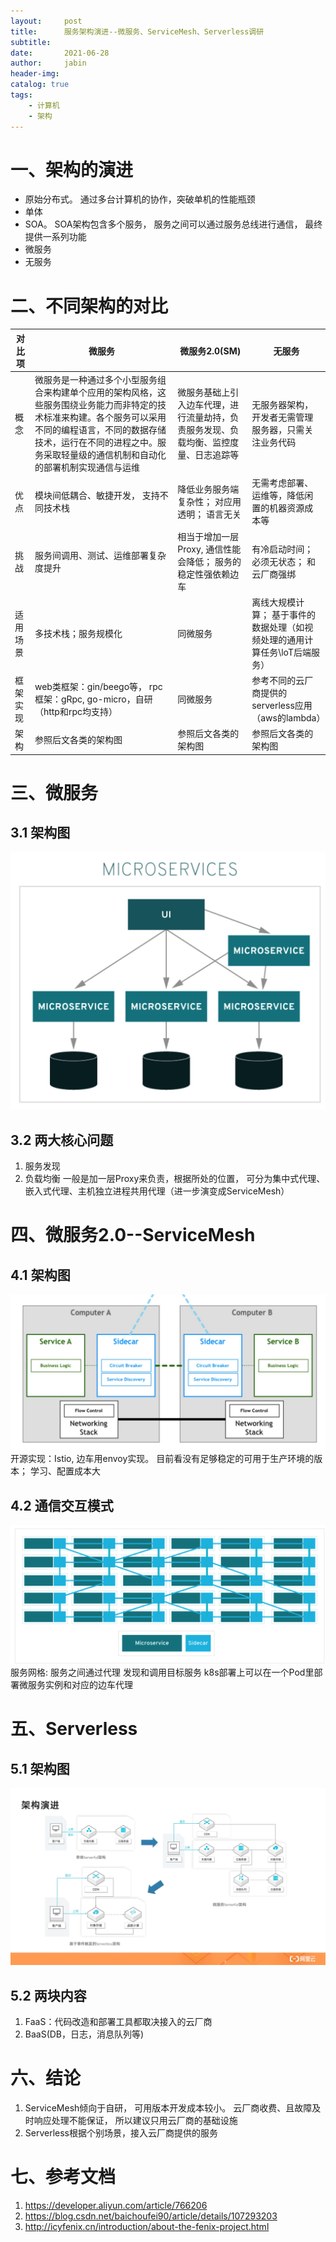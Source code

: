 ```yaml
---
layout:     post
title:      服务架构演进--微服务、ServiceMesh、Serverless调研
subtitle:   
date:       2021-06-28
author:     jabin
header-img: 
catalog: true
tags:
    - 计算机
    - 架构
---
```


# 一、架构的演进
- 原始分布式。 通过多台计算机的协作，突破单机的性能瓶颈
- 单体
- SOA。 SOA架构包含多个服务， 服务之间可以通过服务总线进行通信， 最终提供一系列功能
- 微服务
- 无服务

# 二、不同架构的对比
| 对比项 | 微服务 | 微服务2.0(SM) | 无服务 |
|  ----  | ----  | ---- | ----|
| 概念 | 微服务是一种通过多个小型服务组合来构建单个应用的架构风格，这些服务围绕业务能力而非特定的技术标准来构建。各个服务可以采用不同的编程语言，不同的数据存储技术，运行在不同的进程之中。服务采取轻量级的通信机制和自动化的部署机制实现通信与运维 | 微服务基础上引入边车代理，进行流量劫持，负责服务发现、负载均衡、监控度量、日志追踪等 | 无服务器架构，开发者无需管理服务器，只需关注业务代码 |
| 优点 | 模块间低耦合、敏捷开发， 支持不同技术栈 | 降低业务服务端复杂性； 对应用透明； 语言无关 | 无需考虑部署、运维等，降低闲置的机器资源成本等 |
| 挑战 | 服务间调用、测试、运维部署复杂度提升 | 相当于增加一层Proxy, 通信性能会降低； 服务的稳定性强依赖边车 | 有冷启动时间；必须无状态； 和云厂商强绑 |
| 适用场景 | 多技术栈；服务规模化 | 同微服务 | 离线大规模计算； 基于事件的数据处理（如视频处理的通用计算任务\loT后端服务） |
| 框架实现 | web类框架：gin/beego等， rpc框架：gRpc, go-micro，自研（http和rpc均支持）| 同微服务 | 参考不同的云厂商提供的serverless应用（aws的lambda） |
| 架构 | 参照后文各类的架构图 | 参照后文各类的架构图 | 参照后文各类的架构图 |


# 三、微服务
## 3.1 架构图
![图片描述](/img/mircosvr.jpeg)
## 3.2 两大核心问题
1. 服务发现
2. 负载均衡
   一般是加一层Proxy来负责，根据所处的位置， 可分为集中式代理、嵌入式代理、主机独立进程共用代理（进一步演变成ServiceMesh）

# 四、微服务2.0--ServiceMesh
## 4.1 架构图
![图片描述](/img/ServiceMesh.jpeg)
开源实现：Istio, 边车用envoy实现。 目前看没有足够稳定的可用于生产环境的版本； 学习、配置成本大
## 4.2 通信交互模式
![图片描述](/img/servicemesh2.png)
服务网格: 服务之间通过代理 发现和调用目标服务
k8s部署上可以在一个Pod里部署微服务实例和对应的边车代理

# 五、Serverless
## 5.1 架构图
![图片描述](/img/serverless.jpg)
## 5.2 两块内容
1. FaaS：代码改造和部署工具都取决接入的云厂商
2. BaaS(DB，日志，消息队列等)

# 六、结论
1. ServiceMesh倾向于自研， 可用版本开发成本较小。 云厂商收费、且故障及时响应处理不能保证， 所以建议只用云厂商的基础设施
2. Serverless根据个别场景，接入云厂商提供的服务

# 七、参考文档
1. https://developer.aliyun.com/article/766206
2. https://blog.csdn.net/baichoufei90/article/details/107293203
3. http://icyfenix.cn/introduction/about-the-fenix-project.html